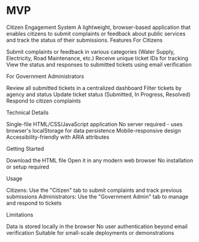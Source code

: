 # MVP

Citizen Engagement System
A lightweight, browser-based application that enables citizens to submit complaints or feedback about public services and track the status of their submissions.
Features
For Citizens

Submit complaints or feedback in various categories (Water Supply, Electricity, Road Maintenance, etc.)
Receive unique ticket IDs for tracking
View the status and responses to submitted tickets using email verification

For Government Administrators

Review all submitted tickets in a centralized dashboard
Filter tickets by agency and status
Update ticket status (Submitted, In Progress, Resolved)
Respond to citizen complaints

Technical Details

Single-file HTML/CSS/JavaScript application
No server required - uses browser's localStorage for data persistence
Mobile-responsive design
Accessibility-friendly with ARIA attributes

Getting Started

Download the HTML file
Open it in any modern web browser
No installation or setup required

Usage

Citizens: Use the "Citizen" tab to submit complaints and track previous submissions
Administrators: Use the "Government Admin" tab to manage and respond to tickets

Limitations

Data is stored locally in the browser
No user authentication beyond email verification
Suitable for small-scale deployments or demonstrations